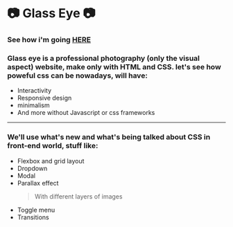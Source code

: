 #  :camera:  Glass Eye   :camera:

### See how i'm going [HERE](https://sh0uryu.github.io/glasseye/)

### Glass eye is a professional photography (only the visual aspect) website, make only with HTML and CSS. let's see how poweful css can be nowadays, will have:
* Interactivity
* Responsive design
* minimalism
* And more without Javascript or css frameworks

---

### We'll use what's new and what's being talked about CSS in front-end world, stuff like:
* Flexbox and grid layout
* Dropdown
* Modal
* Parallax effect
   > With different layers of images
* Toggle menu
* Transitions
